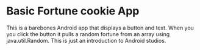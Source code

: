 # Basic Fortune cookie App

This is a barebones Android app that displays a button and text. 
When you you click the button it pulls a random fortune from an array using java.util.Random.
This is just an introduction to Android studios.
